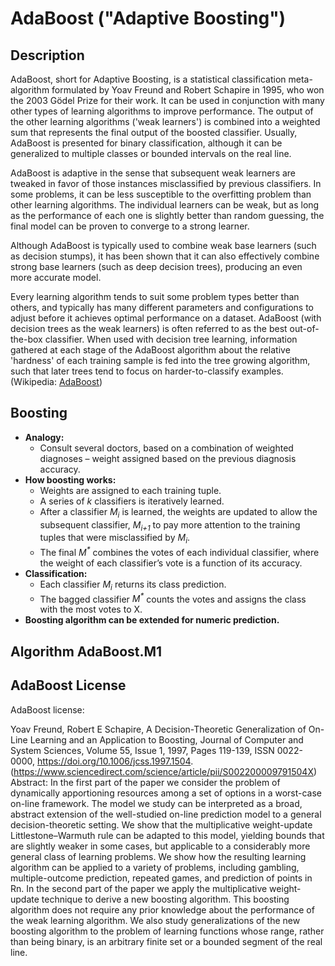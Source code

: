 # AdaBoost ("Adaptive Boosting")

## Description

AdaBoost, short for Adaptive Boosting, is a statistical classification meta-algorithm formulated by Yoav Freund and 
Robert Schapire in 1995, who won the 2003 Gödel Prize for their work. It can be used in conjunction with many other 
types of learning algorithms to improve performance. The output of the other learning algorithms ('weak learners') is 
combined into a weighted sum that represents the final output of the boosted classifier. Usually, AdaBoost is presented 
for binary classification, although it can be generalized to multiple classes or bounded intervals on the real line.

AdaBoost is adaptive in the sense that subsequent weak learners are tweaked in favor of those instances misclassified 
by previous classifiers. In some problems, it can be less susceptible to the overfitting problem than other learning 
algorithms. The individual learners can be weak, but as long as the performance of each one is slightly better than 
random guessing, the final model can be proven to converge to a strong learner.

Although AdaBoost is typically used to combine weak base learners (such as decision stumps), it has been shown that it 
can also effectively combine strong base learners (such as deep decision trees), producing an even more accurate model.

Every learning algorithm tends to suit some problem types better than others, and typically has many different 
parameters and configurations to adjust before it achieves optimal performance on a dataset. AdaBoost (with decision 
trees as the weak learners) is often referred to as the best out-of-the-box classifier. When used with decision tree 
learning, information gathered at each stage of the AdaBoost algorithm about the relative 'hardness' of each training 
sample is fed into the tree growing algorithm, such that later trees tend to focus on harder-to-classify examples. 
(Wikipedia: [AdaBoost](https://en.wikipedia.org/wiki/AdaBoost))

## Boosting

- **Analogy:** 
  - Consult several doctors, based on a combination of weighted diagnoses – weight assigned based on the previous 
  diagnosis accuracy.
- **How boosting works:**
  - Weights are assigned to each training tuple.
  - A series of _k_ classifiers is iteratively learned.
  - After a classifier _M<sub>i</sub>_ is learned, the weights are updated to allow the subsequent classifier, 
  _M<sub>i+1</sub>_ to pay more attention to the training tuples that were misclassified by _M<sub>i</sub>_.
  - The final _M<sup>*</sup>_ combines the votes of each individual classifier, where the weight of each classifier’s 
  vote is a function of its accuracy.
- **Classification:**
  - Each classifier _M<sub>i</sub>_ returns its class prediction.
  - The bagged classifier _M<sup>*</sup>_ counts the votes and assigns the class with the most votes to X.
- **Boosting algorithm can be extended for numeric prediction.**

## Algorithm AdaBoost.M1


<picture>
  <source media="(prefers-color-scheme: dark)" srcset="Algorithm-dark.png">
  <source media="(prefers-color-scheme: light)" srcset="Algorithm-light.png">
</picture>


[//]: # (<div class="image-container">)

[//]: # (  <img src="Algorithm-light.png" alt="Algorithm Image" class="image-light">)

[//]: # (  <img src="Algorithm-dark.png" alt="Algorithm Image" class="image-dark">)

[//]: # (</div>)

[//]: # ()
[//]: # (<style>)

[//]: # (  .image-container {)

[//]: # (    display: inline-block;)

[//]: # (    position: relative;)

[//]: # (  })

[//]: # (  )
[//]: # (  .image-dark {)

[//]: # (    display: none;)

[//]: # (  })

[//]: # (  )
[//]: # (  @media &#40;prefers-color-scheme: dark&#41; {)

[//]: # (    .image-light {)

[//]: # (      display: none;)

[//]: # (    })

[//]: # (    )
[//]: # (    .image-dark {)

[//]: # (      display: inline-block;)

[//]: # (    })

[//]: # (  })

[//]: # (</style>)


## AdaBoost License
AdaBoost license:

Yoav Freund, Robert E Schapire,
A Decision-Theoretic Generalization of On-Line Learning and an Application to Boosting,
Journal of Computer and System Sciences,
Volume 55, Issue 1,
1997,
Pages 119-139,
ISSN 0022-0000,
https://doi.org/10.1006/jcss.1997.1504.
(https://www.sciencedirect.com/science/article/pii/S002200009791504X)
Abstract: In the first part of the paper we consider the problem of dynamically apportioning resources among a set of options in a worst-case on-line framework. The model we study can be interpreted as a broad, abstract extension of the well-studied on-line prediction model to a general decision-theoretic setting. We show that the multiplicative weight-update Littlestone–Warmuth rule can be adapted to this model, yielding bounds that are slightly weaker in some cases, but applicable to a considerably more general class of learning problems. We show how the resulting learning algorithm can be applied to a variety of problems, including gambling, multiple-outcome prediction, repeated games, and prediction of points in Rn. In the second part of the paper we apply the multiplicative weight-update technique to derive a new boosting algorithm. This boosting algorithm does not require any prior knowledge about the performance of the weak learning algorithm. We also study generalizations of the new boosting algorithm to the problem of learning functions whose range, rather than being binary, is an arbitrary finite set or a bounded segment of the real line.
